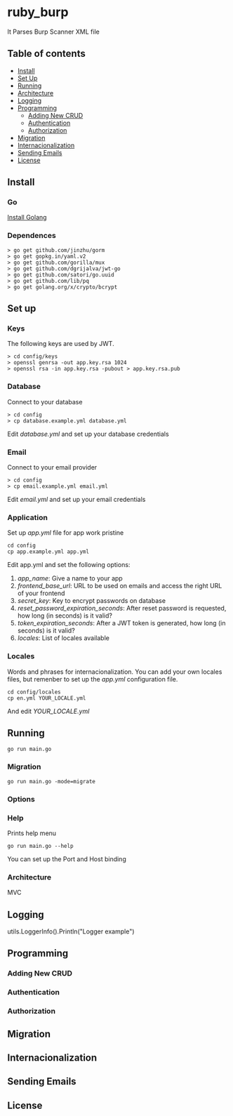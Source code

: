 # ruby_burp
It Parses Burp Scanner XML file

## Table of contents

-  [Install](#install)
-  [Set Up](#set-up)
-  [Running](#set-up)
-  [Architecture](#architecture)
-  [Logging](#logging)
-  [Programming](#programming)
	- [Adding New CRUD](#adding-new-crud)
	- [Authentication](#authentication)
	- [Authorization](#authorization)
-  [Migration](#migration)
-  [Internacionalization](#internacionalization)
-  [Sending Emails](#sending-emails)
-  [License](#license)

## Install

### Go

[Install Golang](https://golang.org/doc/install)

### Dependences

```
> go get github.com/jinzhu/gorm
> go get gopkg.in/yaml.v2
> go get github.com/gorilla/mux
> go get github.com/dgrijalva/jwt-go
> go get github.com/satori/go.uuid
> go get github.com/lib/pq
> go get golang.org/x/crypto/bcrypt
```


## Set up


### Keys

The following keys are used by JWT.

```
> cd config/keys
> openssl genrsa -out app.key.rsa 1024
> openssl rsa -in app.key.rsa -pubout > app.key.rsa.pub
```

### Database

Connect to your database

```
> cd config
> cp database.example.yml database.yml
```

Edit _database.yml_ and set up your database credentials

### Email

Connect to your email provider

```
> cd config
> cp email.example.yml email.yml
```

Edit _email.yml_ and set up your email credentials

### Application

Set up _app.yml_ file for app work pristine

```
cd config
cp app.example.yml app.yml
```

Edit app.yml and set the following options:

1. _app_name_: Give a name to your app
2. _frontend_base_url_: URL to be used on emails and access the right URL of your frontend
3. _secret_key_: Key to encrypt passwords on database
4. _reset_password_expiration_seconds_: After reset password is requested, how long (in seconds) is it valid?
5. _token_expiration_seconds_: After a JWT token is generated, how long (in seconds) is it valid?
6. _locales_: List of locales available

### Locales

Words and phrases for internacionalization. You can add your own locales files, but remenber to set up the _app.yml_ configuration file.

```
cd config/locales
cp en.yml YOUR_LOCALE.yml
```

And edit _YOUR_LOCALE.yml_


## Running


```
go run main.go
```

### Migration

```
go run main.go -mode=migrate
```

### Options

### Help

Prints help menu

```
go run main.go --help
```

You can set up the Port and Host binding


### Architecture

MVC

## Logging

utils.LoggerInfo().Println("Logger example")


## Programming


### Adding New CRUD

### Authentication

### Authorization

## Migration


## Internacionalization


## Sending Emails


## License

